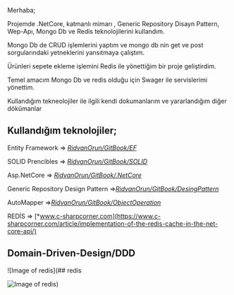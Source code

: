 Merhaba;

Projemde .NetCore, katmanlı mimarı , Generic Repository Disayn Pattern, Wep-Apı, Mongo Db ve Redis teknolojilerini kullandım. 

Mongo Db de CRUD işlemlerini yaptım ve mongo db nin get ve post sorgularındaki yetneklerini yansıtmaya çalıştım.

Ürünleri sepete ekleme işlemini Redis ile yönettiğim bir proje geliştirdim.  

Temel amacım Mongo Db ve redis olduğu için Swager ile servislerimi yönettim.

Kullandığım tekneolojiler ile ilgili kendi dokumanlarım ve yararlandığım diğer dökümanlar

## Kullandığım teknolojiler;

Entity Framework =>  [*RidvanOrun/GitBook/EF*](https://ridvanorun.gitbook.io/entity-framework/) 

SOLID Prencibles =>  [*RidvanOrun/GitBook/SOLID*](https://ridvanorun.gitbook.io/solid/) 

Asp.NetCore => [*RidvanOrun/GitBook/.NetCore*](https://ridvanorun.gitbook.io/asp-net-core/)

Generic Repository Design Pattern =>[*RidvanOrun/GitBook/DesingPattern*](https://ridvanorun.gitbook.io/desing-patterns/)

AutoMapper =>[*RidvanOrun/GitBook/ObjectOperation*](https://ridvanorun.gitbook.io/object-operation/)

REDİS => [*www.c-sharpcorner.com](https://www.c-sharpcorner.com/article/implementation-of-the-redis-cache-in-the-net-core-api/)

## Domain-Driven-Design/DDD

![Image of redis](## redis

![Image of redis](https://gblobscdn.gitbook.com/assets%2F-MRpQvkt_cZoERWOLez2%2F-MSyEepRHHQsQZHVovex%2F-MSyEm2U6nsFqGC4WKc7%2FDDDGithup.png?alt=media&token=5738b2b4-0fc0-430d-8b16-f30cdaa73182))
